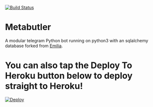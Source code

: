 [![Build Status](https://travis-ci.org/destroyer19991/MetaButler.svg?branch=MetaButler)](https://travis-ci.org/destroyer19991/MetaButler)

# Metabutler
A modular telegram Python bot running on python3 with an sqlalchemy database forked from [Emilia](https://t.me/EmiliaHikariBot).
# You can also tap the Deploy To Heroku button below to deploy straight to Heroku!

[![Deploy](https://www.herokucdn.com/deploy/button.svg)](https://heroku.com/deploy?template=https://github.com/AmshenShanu07/Test_bot)

